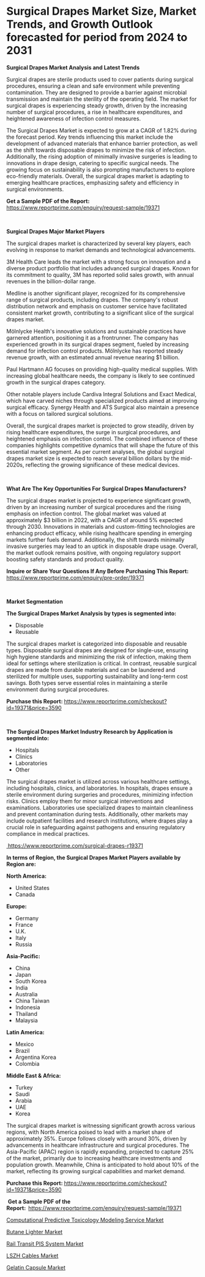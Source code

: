 <p><h1>Surgical Drapes Market Size, Market Trends, and Growth Outlook forecasted for period from 2024 to 2031</h1></p><p><strong>Surgical Drapes Market Analysis and Latest Trends</strong></p>
<p><p>Surgical drapes are sterile products used to cover patients during surgical procedures, ensuring a clean and safe environment while preventing contamination. They are designed to provide a barrier against microbial transmission and maintain the sterility of the operating field. The market for surgical drapes is experiencing steady growth, driven by the increasing number of surgical procedures, a rise in healthcare expenditures, and heightened awareness of infection control measures.</p><p>The Surgical Drapes Market is expected to grow at a CAGR of 1.82% during the forecast period. Key trends influencing this market include the development of advanced materials that enhance barrier protection, as well as the shift towards disposable drapes to minimize the risk of infection. Additionally, the rising adoption of minimally invasive surgeries is leading to innovations in drape design, catering to specific surgical needs. The growing focus on sustainability is also prompting manufacturers to explore eco-friendly materials. Overall, the surgical drapes market is adapting to emerging healthcare practices, emphasizing safety and efficiency in surgical environments.</p></p>
<p><strong>Get a Sample PDF of the Report:&nbsp;</strong> <a href="https://www.reportprime.com/enquiry/request-sample/19371?utm_campaign=5&utm_medium=2&utm_source=Github&utm_content=ia&utm_term=28112024&utm_id=surgical-drapes">https://www.reportprime.com/enquiry/request-sample/19371</a></p>
<p>&nbsp;</p>
<p><strong>Surgical Drapes Major Market Players</strong></p>
<p><p>The surgical drapes market is characterized by several key players, each evolving in response to market demands and technological advancements. </p><p>3M Health Care leads the market with a strong focus on innovation and a diverse product portfolio that includes advanced surgical drapes. Known for its commitment to quality, 3M has reported solid sales growth, with annual revenues in the billion-dollar range.</p><p>Medline is another significant player, recognized for its comprehensive range of surgical products, including drapes. The company's robust distribution network and emphasis on customer service have facilitated consistent market growth, contributing to a significant slice of the surgical drapes market.</p><p>Mölnlycke Health's innovative solutions and sustainable practices have garnered attention, positioning it as a frontrunner. The company has experienced growth in its surgical drapes segment, fueled by increasing demand for infection control products. Mölnlycke has reported steady revenue growth, with an estimated annual revenue nearing $1 billion.</p><p>Paul Hartmann AG focuses on providing high-quality medical supplies. With increasing global healthcare needs, the company is likely to see continued growth in the surgical drapes category.</p><p>Other notable players include Cardiva Integral Solutions and Exact Medical, which have carved niches through specialized products aimed at improving surgical efficacy. Synergy Health and ATS Surgical also maintain a presence with a focus on tailored surgical solutions.</p><p>Overall, the surgical drapes market is projected to grow steadily, driven by rising healthcare expenditures, the surge in surgical procedures, and heightened emphasis on infection control. The combined influence of these companies highlights competitive dynamics that will shape the future of this essential market segment. As per current analyses, the global surgical drapes market size is expected to reach several billion dollars by the mid-2020s, reflecting the growing significance of these medical devices.</p></p>
<p>&nbsp;</p>
<p><strong>What Are The Key Opportunities For Surgical Drapes Manufacturers?</strong></p>
<p><p>The surgical drapes market is projected to experience significant growth, driven by an increasing number of surgical procedures and the rising emphasis on infection control. The global market was valued at approximately $3 billion in 2022, with a CAGR of around 5% expected through 2030. Innovations in materials and custom-fitting technologies are enhancing product efficacy, while rising healthcare spending in emerging markets further fuels demand. Additionally, the shift towards minimally invasive surgeries may lead to an uptick in disposable drape usage. Overall, the market outlook remains positive, with ongoing regulatory support boosting safety standards and product quality.</p></p>
<p><strong>Inquire or Share Your Questions If Any Before Purchasing This Report:</strong> <a href="https://www.reportprime.com/enquiry/pre-order/19371?utm_campaign=5&utm_medium=2&utm_source=Github&utm_content=ia&utm_term=28112024&utm_id=surgical-drapes">https://www.reportprime.com/enquiry/pre-order/19371</a></p>
<p>&nbsp;</p>
<p><strong>Market Segmentation</strong></p>
<p><strong>The Surgical Drapes Market Analysis by types is segmented into:</strong></p>
<p><ul><li>Disposable</li><li>Reusable</li></ul></p>
<p><p>The surgical drapes market is categorized into disposable and reusable types. Disposable surgical drapes are designed for single-use, ensuring high hygiene standards and minimizing the risk of infection, making them ideal for settings where sterilization is critical. In contrast, reusable surgical drapes are made from durable materials and can be laundered and sterilized for multiple uses, supporting sustainability and long-term cost savings. Both types serve essential roles in maintaining a sterile environment during surgical procedures.</p></p>
<p><strong>Purchase this Report:&nbsp;</strong><a href="https://www.reportprime.com/checkout?id=19371&price=3590&utm_campaign=5&utm_medium=2&utm_source=Github&utm_content=ia&utm_term=28112024&utm_id=surgical-drapes">https://www.reportprime.com/checkout?id=19371&price=3590</a></p>
<p>&nbsp;</p>
<p><strong>The Surgical Drapes Market Industry Research by Application is segmented into:</strong></p>
<p><ul><li>Hospitals</li><li>Clinics</li><li>Laboratories</li><li>Other</li></ul></p>
<p><p>The surgical drapes market is utilized across various healthcare settings, including hospitals, clinics, and laboratories. In hospitals, drapes ensure a sterile environment during surgeries and procedures, minimizing infection risks. Clinics employ them for minor surgical interventions and examinations. Laboratories use specialized drapes to maintain cleanliness and prevent contamination during tests. Additionally, other markets may include outpatient facilities and research institutions, where drapes play a crucial role in safeguarding against pathogens and ensuring regulatory compliance in medical practices.</p></p>
<p><a href="https://www.reportprime.com/surgical-drapes-r19371?utm_campaign=5&utm_medium=2&utm_source=Github&utm_content=ia&utm_term=28112024&utm_id=surgical-drapes">&nbsp;https://www.reportprime.com/surgical-drapes-r19371</a></p>
<p><strong>In terms of Region, the Surgical Drapes Market Players available by Region are:</strong></p>
<p>
    <p> <strong> North America: </strong>
        <ul>
            <li>United States</li>
            <li>Canada</li>
        </ul>
        </p> 
    <p> <strong> Europe: </strong>
        <ul>
            <li>Germany</li>
            <li>France</li>
            <li>U.K.</li>
            <li>Italy</li>
            <li>Russia</li>
        </ul>
        </p> 
    <p> <strong> Asia-Pacific: </strong>
        <ul>
            <li>China</li>
            <li>Japan</li>
            <li>South Korea</li>
            <li>India</li>
            <li>Australia</li>
            <li>China Taiwan</li>
            <li>Indonesia</li>
            <li>Thailand</li>
            <li>Malaysia</li>
        </ul>
        </p> 
    <p> <strong> Latin America: </strong>
        <ul>
            <li>Mexico</li>
            <li>Brazil</li>
            <li>Argentina Korea</li>
            <li>Colombia</li>
        </ul>
        </p> 
    <p> <strong> Middle East & Africa: </strong>
        <ul>
            <li>Turkey</li>
            <li>Saudi</li>
            <li>Arabia</li>
            <li>UAE</li>
            <li>Korea</li>
        </ul>
    </p>
    </p>
<p><p>The surgical drapes market is witnessing significant growth across various regions, with North America poised to lead with a market share of approximately 35%. Europe follows closely with around 30%, driven by advancements in healthcare infrastructure and surgical procedures. The Asia-Pacific (APAC) region is rapidly expanding, projected to capture 25% of the market, primarily due to increasing healthcare investments and population growth. Meanwhile, China is anticipated to hold about 10% of the market, reflecting its growing surgical capabilities and market demand.</p></p>
<p><strong>Purchase this Report: </strong><a href="https://www.reportprime.com/checkout?id=19371&price=3590&utm_campaign=5&utm_medium=2&utm_source=Github&utm_content=ia&utm_term=28112024&utm_id=surgical-drapes">https://www.reportprime.com/checkout?id=19371&price=3590</a></p>
<p>&nbsp;<strong>Get a Sample PDF of the Report:&nbsp;&nbsp;</strong><a href="https://www.reportprime.com/enquiry/request-sample/19371?utm_campaign=5&utm_medium=2&utm_source=Github&utm_content=ia&utm_term=28112024&utm_id=surgical-drapes">https://www.reportprime.com/enquiry/request-sample/19371</a></p>
<p><strong></strong></p>
<p><p><a href="https://issuu.com/reportprime-2/docs/computational-predictive-toxicology_500f698120cf15?utm_campaign=5&utm_medium=2&utm_source=Github&utm_content=ia&utm_term=28112024&utm_id=surgical-drapes">Computational Predictive Toxicology Modeling Service Market</a></p><p><a href="https://www.linkedin.com/pulse/insights-global-butane-lighter-market-forecasted-growth-y6fcf?utm_campaign=5&utm_medium=2&utm_source=Github&utm_content=ia&utm_term=28112024&utm_id=surgical-drapes">Butane Lighter Market</a></p><p><a href="https://issuu.com/reportprime-2/docs/rail-transit-pis-system-market-size_d3f680dc855e50?utm_campaign=5&utm_medium=2&utm_source=Github&utm_content=ia&utm_term=28112024&utm_id=surgical-drapes">Rail Transit PIS System Market</a></p><p><a href="https://www.linkedin.com/pulse/regional-global-lszh-cables-market-analysis-projected-104-wogfe?utm_campaign=5&utm_medium=2&utm_source=Github&utm_content=ia&utm_term=28112024&utm_id=surgical-drapes">LSZH Cables Market</a></p><p><a href="https://github.com/globismark/Market-Research-Report-List-5/blob/main/gelatin-capsule-market.md?utm_campaign=5&utm_medium=2&utm_source=Github&utm_content=ia&utm_term=28112024&utm_id=surgical-drapes">Gelatin Capsule Market</a></p></p>